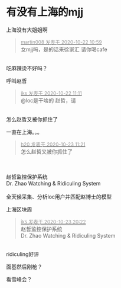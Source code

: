 # 有没有上海的mjj


上海没有大姐姐啊

<div class="quote"><blockquote><font size="2"><a href="https://www.hostloc.com/forum.php?mod=redirect&amp;goto=findpost&amp;pid=9335041&amp;ptid=757015" target="_blank"><font color="#999999">martin008 发表于 2020-10-22 10:59</font></a></font><br />
女mjj吗，是的话来徐家汇 请你喝cafe</blockquote></div><br />
吃麻辣烫不好吗？

呼叫赵哲

<div class="quote"><blockquote><font size="2"><a href="https://www.hostloc.com/forum.php?mod=redirect&amp;goto=findpost&amp;pid=9335109&amp;ptid=757015" target="_blank"><font color="#999999">iks 发表于 2020-10-22 11:11</font></a></font><br />
@loc是干啥的 赵哲，请</blockquote></div><br />
怎么赵哲又被你抓住了

一直在上海。。。

<div class="quote"><blockquote><font size="2"><a href="https://www.hostloc.com/forum.php?mod=redirect&amp;goto=findpost&amp;pid=9340173&amp;ptid=757015" target="_blank"><font color="#999999">h20 发表于 2020-10-23 11:21</font></a></font><br />
怎么赵哲又被你抓住了</blockquote></div><br />
<br />
赵哲监控保护系统<br />
Dr. Zhao Watching &amp; Ridiculing System<br />
<br />
全天候采集、分析loc用户并匹配赵博士的模型<img src="static/image/smiley/yct/008.gif" smilieid="39" border="0" alt="" /><img id="aimg_cJ2QZ" onclick="zoom(this, this.src, 0, 0, 0)" class="zoom" src="https://cdn.jsdelivr.net/gh/hishis/forum-master/public/images/patch.gif" onmouseover="img_onmouseoverfunc(this)" onload="thumbImg(this)" border="0" alt="" />

上海区块周<img src="static/image/smiley/default/lol.gif" smilieid="12" border="0" alt="" />

<div class="quote"><blockquote><font size="2"><a href="https://www.hostloc.com/forum.php?mod=redirect&amp;goto=findpost&amp;pid=9343040&amp;ptid=757015" target="_blank"><font color="#999999">iks 发表于 2020-10-23 20:22</font></a></font><br />
赵哲监控保护系统<br />
Dr. Zhao Watching &amp; Ridiculing System</blockquote></div><br />
ridiculing好评<img src="static/image/smiley/yct/011.gif" smilieid="33" border="0" alt="" />

面基然后刚枪？

看雪峰会？<img id="aimg_QgG2K" onclick="zoom(this, this.src, 0, 0, 0)" class="zoom" src="https://cdn.jsdelivr.net/gh/hishis/forum-master/public/images/patch.gif" onmouseover="img_onmouseoverfunc(this)" onload="thumbImg(this)" border="0" alt="" />
